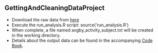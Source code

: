 ## GettingAndCleaningDataProject

- Download the raw data from [here](https://d396qusza40orc.cloudfront.net/getdata%2Fprojectfiles%2FUCI%20HAR%20Dataset.zip)
- Execute the run_analysis.R script: source('run_analysis.R')
- When complete, a file named avgby_activity_subject.txt will be created in the working directory.
- Details about the output data can be found in the accompanying [Code Book](./CodeBook.md).
